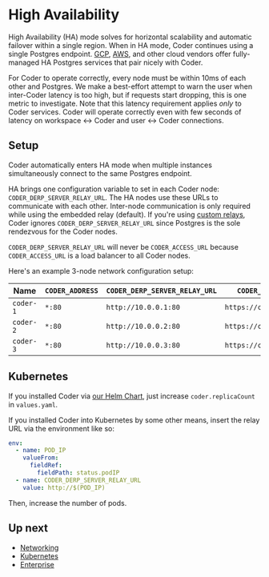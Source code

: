 # High Availability

High Availability (HA) mode solves for horizontal scalability and automatic failover
within a single region. When in HA mode, Coder continues using a single Postgres
endpoint. [GCP](https://cloud.google.com/sql/docs/postgres/high-availability), [AWS](https://docs.aws.amazon.com/prescriptive-guidance/latest/saas-multitenant-managed-postgresql/availability.html),
and other cloud vendors offer fully-managed HA Postgres services that pair
nicely with Coder.

For Coder to operate correctly, every node must be within 10ms of each other
and Postgres. We make a best-effort attempt to warn the user when inter-Coder
latency is too high, but if requests start dropping, this is one metric to investigate.
Note that this latency requirement applies _only_ to Coder services. Coder will
operate correctly even with few seconds of latency on
workspace <-> Coder and user <-> Coder connections.

## Setup

Coder automatically enters HA mode when multiple instances simultaneously connect
to the same Postgres endpoint.

HA brings one configuration variable to set in each Coder
node: `CODER_DERP_SERVER_RELAY_URL`. The HA nodes use these URLs to communicate
with each other. Inter-node communication is only required while using the
embedded relay (default). If you're using [custom relays](../networking#custom-relays), Coder ignores `CODER_DERP_SERVER_RELAY_URL` since Postgres is the sole rendezvous for the Coder nodes.

`CODER_DERP_SERVER_RELAY_URL` will never be `CODER_ACCESS_URL` because
`CODER_ACCESS_URL` is a load balancer to all Coder nodes.

Here's an example 3-node network configuration setup:

| Name      | `CODER_ADDRESS` | `CODER_DERP_SERVER_RELAY_URL` | `CODER_ACCESS_URL`       |
| --------- | --------------- | ----------------------------- | ------------------------ |
| `coder-1` | `*:80`          | `http://10.0.0.1:80`          | `https://coder.big.corp` |
| `coder-2` | `*:80`          | `http://10.0.0.2:80`          | `https://coder.big.corp` |
| `coder-3` | `*:80`          | `http://10.0.0.3:80`          | `https://coder.big.corp` |

## Kubernetes

If you installed Coder via
[our Helm Chart](../install/kubernetes.md#install-coder-with-helm), just
increase `coder.replicaCount` in `values.yaml`.

If you installed Coder into Kubernetes by some other means, insert the relay URL
via the environment like so:

```yaml
env:
  - name: POD_IP
    valueFrom:
      fieldRef:
        fieldPath: status.podIP
  - name: CODER_DERP_SERVER_RELAY_URL
    value: http://$(POD_IP)
```

Then, increase the number of pods.

## Up next

- [Networking](../networking/README.md)
- [Kubernetes](../install/kubernetes.md)
- [Enterprise](../enterprise.md)
